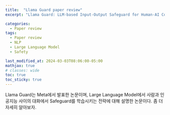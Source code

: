 ```yaml
---
title:  "Llama Guard paper review"
excerpt: "Llama Guard: LLM-based Input-Output Safeguard for Human-AI Conversations"

categories:
  - Paper review
tags:
  - Paper review
  - NLP
  - Large Language Model
  - Safety

last_modified_at: 2024-03-03T08:06:00-05:00
mathjax: true
# classes: wide
toc: true
toc_sticky: true
---
```


Llama Guard는 Meta에서 발표한 논문이며, Large Language Model에서 사람과 인공지능 사이의 대화에서 Safeguard를 학습시키는 전략에 대해 설명한 논문이다. 
좀 더 자세히 알아보자. 
